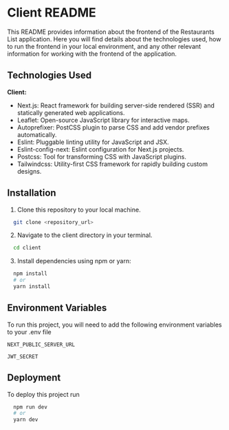
# Client README

This README provides information about the frontend of the Restaurants List application. Here you will find details about the technologies used, how to run the frontend in your local environment, and any other relevant information for working with the frontend of the application.


## Technologies Used

**Client:**

- Next.js: React framework for building server-side rendered (SSR) and statically generated web applications.
- Leaflet: Open-source JavaScript library for interactive maps.
- Autoprefixer: PostCSS plugin to parse CSS and add vendor prefixes automatically.
- Eslint: Pluggable linting utility for JavaScript and JSX.
- Eslint-config-next: Eslint configuration for Next.js projects.
- Postcss: Tool for transforming CSS with JavaScript plugins.
- Tailwindcss: Utility-first CSS framework for rapidly building custom designs.

## Installation

1. Clone this repository to your local machine.

```bash
  git clone <repository_url>
```

2. Navigate to the client directory in your terminal.

```bash
  cd client
```

3. Install dependencies using npm or yarn:

```bash
  npm install
  # or
  yarn install
```

## Environment Variables

To run this project, you will need to add the following environment variables to your .env file

`NEXT_PUBLIC_SERVER_URL`

`JWT_SECRET`



## Deployment

To deploy this project run

```bash
  npm run dev
  # or
  yarn dev
```

